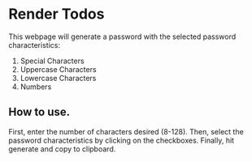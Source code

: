 # Render Todos

This webpage will generate a password with the selected password characteristics:
1. Special Characters
2. Uppercase Characters
3. Lowercase Characters
4. Numbers 
## How to use.

First, enter the number of characters desired (8-128). Then, select the password characteristics by clicking on the checkboxes. Finally, hit generate and copy to clipboard.  

